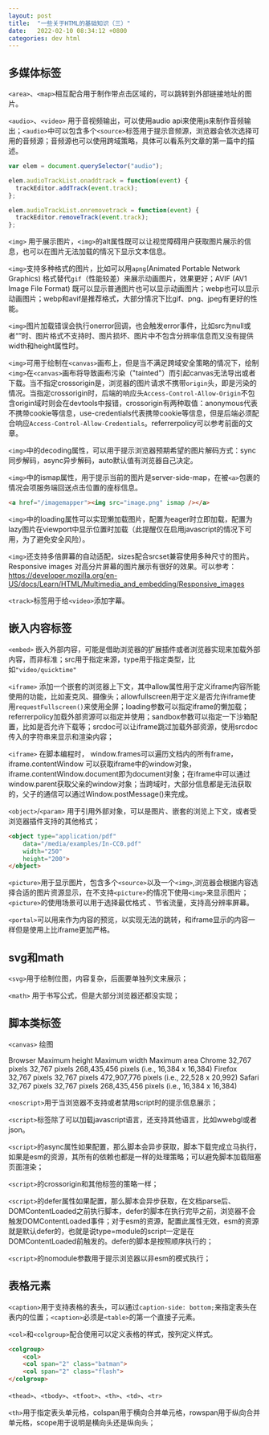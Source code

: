 ```yaml
---
layout: post
title:  "一些关于HTML的基础知识（三）"
date:   2022-02-10 08:34:12 +0800
categories: dev html
---
```


## 多媒体标签

`<area>`、`<map>`相互配合用于制作带点击区域的，可以跳转到外部链接地址的图片。

`<audio>`、`<video>` 用于音视频输出，可以使用audio api来使用js来制作音频输出；`<audio>`中可以包含多个`<source>`标签用于提示音频源，浏览器会依次选择可用的音频源；音频源也可以使用跨域策略，具体可以看系列文章的第一篇中的描述。

```javascript
var elem = document.querySelector("audio");

elem.audioTrackList.onaddtrack = function(event) {
  trackEditor.addTrack(event.track);
};

elem.audioTrackList.onremovetrack = function(event) {
  trackEditor.removeTrack(event.track);
};
```

`<img>` 用于展示图片，`<img>`的alt属性既可以让视觉障碍用户获取图片展示的信息，也可以在图片无法加载的情况下显示文本信息。

`<img>`支持多种格式的图片，比如可以用`apng`(Animated Portable Network Graphics) 格式替代`gif`（性能较差）来展示动画图片，效果更好；AVIF (AV1 Image File Format) 既可以显示普通图片也可以显示动画图片；webp也可以显示动画图片；webp和avif是推荐格式，大部分情况下比gif、png、jpeg有更好的性能。

`<img>`图片加载错误会执行onerror回调，也会触发error事件，比如src为null或者“”时、图片格式不支持时、图片损坏、图片中不包含分辨率信息而又没有提供width和height属性时。

`<img>`可用于绘制在`<canvas>`画布上，但是当不满足跨域安全策略的情况下，绘制`<img>`在`<canvas>`画布将导致画布污染（"tainted"）而引起canvas无法导出或者下载。当不指定crossorigin是，浏览器的图片请求不携带`origin`头，即是污染的情况。当指定crossorigin时，后端的响应头`Access-Control-Allow-Origin`不包含origin域时则会在devtools中报错，crossorigin有两种取值：anonymous代表不携带cookie等信息，use-credentials代表携带cookie等信息，但是后端必须配合响应`Access-Control-Allow-Credentials`。referrerpolicy可以参考前面的文章。

`<img>`中的decoding属性，可以用于提示浏览器预期希望的图片解码方式：sync同步解码，async异步解码，auto默认值有浏览器自己决定。

`<img>`中的ismap属性，用于提示当前的图片是server-side-map，在被`<a>`包裹的情况会项服务端回送点击位置的座标信息。

```html
<a href="/imagemapper"><img src="image.png" ismap /></a>
```

`<img>`中的loading属性可以实现懒加载图片，配置为eager时立即加载，配置为lazy图片在viewport中显示位置时加载（此提醒仅在启用javascript的情况下可用，为了避免安全风险）。

`<img>`还支持多倍屏幕的自动适配，sizes配合srcset兼容使用多种尺寸的图片。Responsive images 对高分片屏幕的图片展示有很好的效果。可以参考：https://developer.mozilla.org/en-US/docs/Learn/HTML/Multimedia_and_embedding/Responsive_images

`<track>`标签用于给`<video>`添加字幕。

## 嵌入内容标签 

`<embed>` 嵌入外部内容，可能是借助浏览器的扩展插件或者浏览器实现来加载外部内容，而非标准；src用于指定来源，type用于指定类型，比如`"video/quicktime"`

`<iframe>` 添加一个嵌套的浏览器上下文，其中allow属性用于定义iframe内容所能使用的功能，比如麦克风、摄像头；allowfullscreen用于定义是否允许iframe使用`requestFullscreen()`来使用全屏；loading参数可以指定iframe的懒加载；referrerpolicy加载外部资源可以指定并使用；sandbox参数可以指定一下沙箱配置，比如是否允许下载等；srcdoc可以让iframe跳过加载外部资源，使用srcdoc传入的字符串来显示和渲染内容；

`<iframe>` 在脚本编程时， window.frames可以遍历文档内的所有frame， iframe.contentWindow 可以获取iframe中的window对象，iframe.contentWindow.document即为document对象；在iframe中可以通过window.parent获取父亲的window对象；当跨域时，大部分信息都是无法获取的，父子的通信可以通过Window.postMessage()来完成。

`<object>`/`<param>` 用于引用外部对象，可以是图片、嵌套的浏览上下文，或者受浏览器插件支持的其他格式；

```html
<object type="application/pdf"
    data="/media/examples/In-CC0.pdf"
    width="250"
    height="200">
</object>
```

`<picture>`用于显示图片，包含多个`<source>`以及一个`<img>`,浏览器会根据内容选择合适的图片资源显示，在不支持`<picture>`的情况下使用`<img>`来显示图片；`<picture>`的使用场景可以用于选择最优格式 、节省流量，支持高分辨率屏幕。

`<portal>`可以用来作为内容的预览，以实现无法的跳转，和iframe显示的内容一样但是使用上比iframe更加严格。

## svg和math

`<svg>`用于绘制位图，内容复杂，后面要单独列文来展示；

`<math>` 用于书写公式，但是大部分浏览器还都没实现；

## 脚本类标签

`<canvas>` 绘图

Browser 	Maximum height 	Maximum width 	Maximum area
Chrome 	32,767 pixels 	32,767 pixels 	268,435,456 pixels (i.e., 16,384 x 16,384)
Firefox 	32,767 pixels 	32,767 pixels 	472,907,776 pixels (i.e., 22,528 x 20,992)
Safari 	32,767 pixels 	32,767 pixels 	268,435,456 pixels (i.e., 16,384 x 16,384)

`<noscript>`用于当浏览器不支持或者禁用script时的提示信息展示；

`<script>`标签除了可以加载javascript语言，还支持其他语言，比如wwebgl或者json。

`<script>`的async属性如果配置，那么脚本会异步获取，脚本下载完成立马执行，如果是esm的资源，其所有的依赖也都是一样的处理策略；可以避免脚本加载阻塞页面渲染；

`<script>`的crossorigin和其他标签的策略一样；

`<script>`的defer属性如果配置，那么脚本会异步获取，在文档parse后、DOMContentLoaded之前执行脚本，defer的脚本在执行完毕之前，浏览器不会触发DOMContentLoaded事件；对于esm的资源，配置此属性无效，esm的资源就是默认defer的，也就是说type=module的script一定是在DOMContentLoaded前触发的。defer的脚本是按照顺序执行的；

`<script>`的nomodule参数用于提示浏览器以非esm的模式执行；

## 表格元素

`<caption>`用于支持表格的表头，可以通过`caption-side: bottom;`来指定表头在表内的位置；`<caption>`必须是`<table>`的第一个直接子元素。

`<col>`和`<colgroup>`配合使用可以定义表格的样式，按列定义样式。

```html
<colgroup>
    <col>
    <col span="2" class="batman">
    <col span="2" class="flash">
</colgroup>
```

`<thead>`、`<tbody>`、`<tfoot>`、`<th>`、`<td>`、`<tr>`

`<th>`用于指定表头单元格，colspan用于横向合并单元格，rowspan用于纵向合并单元格，scope用于说明是横向头还是纵向头；

